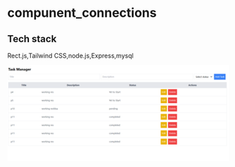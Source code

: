 
# compunent_connections
## Tech stack
Rect.js,Tailwind CSS,node.js,Express,mysql

![alt text](image.png)
